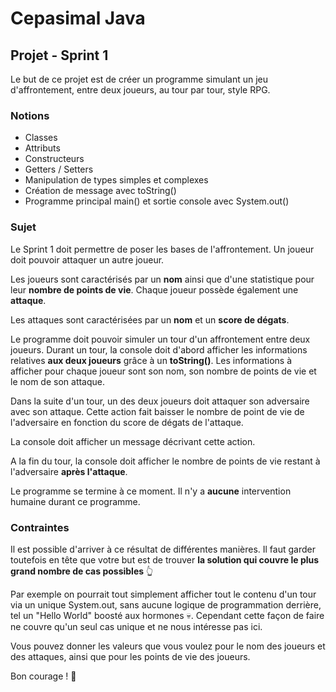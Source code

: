 # Cepasimal Java
## Projet - Sprint 1
Le but de ce projet est de créer un programme simulant un jeu d'affrontement, entre deux joueurs, au tour par tour, style RPG.

### Notions
+ Classes
+ Attributs
+ Constructeurs
+ Getters / Setters
+ Manipulation de types simples et complexes
+ Création de message avec toString()
+ Programme principal main() et sortie console avec System.out()

### Sujet
Le Sprint 1 doit permettre de poser les bases de l'affrontement. Un joueur doit pouvoir attaquer un autre joueur.

Les joueurs sont caractérisés par un **nom** ainsi que d'une statistique pour leur **nombre de points de vie**. Chaque joueur possède également une **attaque**.

Les attaques sont caractérisées par un **nom** et un **score de dégats**.

Le programme doit pouvoir simuler un tour d'un affrontement entre deux joueurs. Durant un tour, la console doit d'abord afficher les informations relatives **aux deux joueurs** grâce à un **toString()**. Les informations à afficher pour chaque joueur sont son nom, son nombre de points de vie et le nom de son attaque.

Dans la suite d'un tour, un des deux joueurs doit attaquer son adversaire avec son attaque. Cette action fait baisser le nombre de point de vie de l'adversaire en fonction du score de dégats de l'attaque.

La console doit afficher un message décrivant cette action.

A la fin du tour, la console doit afficher le nombre de points de vie restant à l'adversaire **après l'attaque**.

Le programme se termine à ce moment. Il n'y a **aucune** intervention humaine durant ce programme.

### Contraintes
Il est possible d'arriver à ce résultat de différentes manières.
Il faut garder toutefois en tête que votre but est de trouver **la solution qui couvre le plus grand nombre de cas possibles** 👆

Par exemple on pourrait tout simplement afficher tout le contenu d'un tour via un unique System.out, sans aucune logique de programmation derrière, tel un "Hello World" boosté aux hormones 💀.
Cependant cette façon de faire ne couvre qu'un seul cas unique et ne nous intéresse pas ici.

Vous pouvez donner les valeurs que vous voulez pour le nom des joueurs et des attaques, ainsi que pour les points de vie des joueurs.

Bon courage ! 🌟

